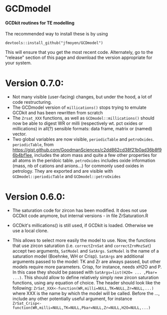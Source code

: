 # GCDmodel

#### GCDkit routines for TE modelling

The recommended way to install these is by using

`devtools::install_github("jfmoyen/GCDmodel")`

This will ensure that you get the most recent code. Alternately, go to the "release" section of this page and download the version appropriate for your system.

# Version 0.7.0: 

-   Not many visible (user-facing) changes, but under the hood, a lot of code restructuring.
-   The GCDmodel version of `millications()` stops trying to emulate GCDkit and has been rewritten from scratch
-   The `Zrsat_XXX` functions, as well as `GCDmodel::millications()` should now be able to digest WR or milli (respectively wt. pct oxides or millications) in all(?) sensible formats: data frame, matrix or (named) vector.
-   Two global variables are now visible, `periodicTable` and `petroOxides`. `periodicTable`, from <https://gist.github.com/GoodmanSciences/c2dd862cd38f21b0ad36b8f96b4bf1ee>, includes the atom mass and quite a few other properties
for all atoms in the peridoic table. `petroOxides` includes oxide information (mass, nb of cations and anions...) 
for commonly used oxides in petrology. They are exported and are visible with `GCDmodel::periodicTable` and `GCDmodel::petroOxides`

# Version 0.6.0: 

-   The saturation code for zircon has been modified. It does not use GCDkit code anymore, but internal versions - in file ZrSaturation.R

-   GCDkit's millications() is still used, if GCDkit is loaded. Otherwise we use a local clone.

-   This allows to select more easily the model to use. Now, the functions that use zircon saturation (i.e. `correctZrnSat` and `correctZrnMnzSat`) accept two arguments, `SatModel` and `SatArgs`. `SatModel` is the name of a saturation model (Boehnke, WH or Crisp). `SatArgs` are additional arguments passed to the model: TK and Zr are always passed, but other models require more parameters. Crisp, for instance, needs xH2O and P. In this case they should be passed with `SatArgs=list(H2O= ... ,Pbar= ...)`. This should allow to define relatively simply new zircon saturation functions, using any equation of choice. The header should look like the following: `ZrSat_XXX<-function(WR,milli=NULL,TK=NULL,Zr=NULL,...)` where XXX is the name by which the model will be called. Before the ..., include any other potentially useful argument, for instance `ZrSat_Crisp<-function(WR,milli=NULL,TK=NULL,Pbar=NULL,Zr=NULL,H2O=NULL,...)`
